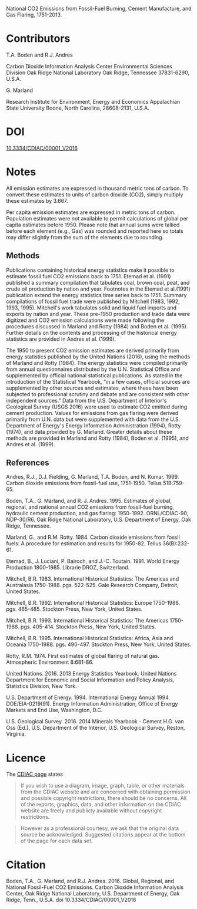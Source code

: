 National CO2 Emissions from Fossil-Fuel Burning, Cement Manufacture, and Gas
Flaring, 1751-2013.

# Contributors

T.A. Boden and R.J. Andres

Carbon Dioxide Information Analysis Center
Environmental Sciences Division
Oak Ridge National Laboratory
Oak Ridge, Tennessee 37831-6290, U.S.A.

G. Marland

Research Institute for Environment, Energy and Economics
Appalachian State University
Boone, North Carolina, 28608-2131, U.S.A.

# DOI

[10.3334/CDIAC/00001_V2016](https://dx.doi.org/10.3334/CDIAC/00001_V2016)

# Notes

All emission estimates are expressed in thousand metric tons of carbon. To
convert these estimates to units of carbon dioxide (CO2), simply multiply
these estimates by 3.667.

Per capita emission estimates are expressed in metric tons of carbon.
Population estimates were not available to permit calculations of global per
capita estimates before 1950.  Please note that annual sums were tallied before
each element (e.g., Gas) was rounded and reported here so totals may differ
slightly from the sum of the elements due to rounding.

## Methods

Publications containing historical energy statistics make it possible to
estimate fossil fuel CO2 emissions back to 1751. Etemad et al. (1991)
published a summary compilation that tabulates coal, brown coal, peat, and
crude oil production by nation and year. Footnotes in the Etemad et al.(1991)
publication extend the energy statistics time series back to 1751. Summary
compilations of fossil fuel trade were published by Mitchell (1983, 1992, 1993,
1995). Mitchell's work tabulates solid and liquid fuel imports and exports by
nation and year. These pre-1950 production and trade data were digitized and
CO2 emission calculations were made following the procedures discussed in
Marland and Rotty (1984) and Boden et al. (1995). Further details on the
contents and processing of the historical energy statistics are provided in
Andres et al. (1999).

The 1950 to present CO2 emission estimates are derived primarily from energy
statistics published by the United Nations (2016), using the methods of Marland
and Rotty (1984). The energy statistics were compiled primarily from annual
questionnaires distributed by the U.N. Statistical Office and supplemented by
official national statistical publications. As stated in the introduction of
the Statistical Yearbook, "in a few cases, official sources are supplemented by
other sources and estimates, where these have been subjected to professional
scrutiny and debate and are consistent with other independent sources." Data
from the U.S. Department of Interior's Geological Survey (USGS 2016) were used
to estimate CO2 emitted during cement production. Values for emissions from gas
flaring were derived primarily from U.N. data but were supplemented with data
from the U.S. Department of Energy's Energy Information Administration (1994),
Rotty (1974), and data provided by G. Marland. Greater details about these
methods are provided in Marland and Rotty (1984), Boden et al. (1995), and
Andres et al. (1999).

## References

Andres, R.J., D.J. Fielding, G. Marland, T.A. Boden, and N. Kumar. 1999. Carbon dioxide emissions from fossil-fuel use, 1751-1950. Tellus 51B:759-65.

Boden, T.A., G. Marland, and R. J. Andres. 1995. Estimates of global, regional, and national annual CO2 emissions from fossil-fuel burning, hydraulic cement production, and gas flaring: 1950-1992. ORNL/CDIAC-90, NDP-30/R6. Oak Ridge National Laboratory, U.S. Department of Energy, Oak Ridge, Tennessee.

Marland, G., and R.M. Rotty. 1984. Carbon dioxide emissions from fossil fuels: A procedure for estimation and results for 1950-82. Tellus 36(B):232-61.

Etemad, B., J. Luciani, P. Bairoch, and J.-C. Toutain. 1991. World Energy Production 1800-1985. Librarie DROZ, Switzerland.

Mitchell, B.R. 1983. International Historical Statistics: The Americas and Australasia 1750-1988. pgs. 522-525. Gale Research Company, Detroit, United States.

Mitchell, B.R. 1992. International Historical Statistics: Europe 1750-1988. pgs. 465-485. Stockton Press, New York, United States.

Mitchell, B.R. 1993. International Historical Statistics: The Americas 1750-1988. pgs. 405-414. Stockton Press, New York, United States.

Mitchell, B.R. 1995. International Historical Statistics: Africa, Asia and Oceania 1750-1988. pgs. 490-497. Stockton Press, New York, United States.

Rotty, R.M. 1974. First estimates of global flaring of natural gas. Atmospheric Environment 8:681-86.

United Nations. 2016. 2013 Energy Statistics Yearbook. United Nations Department for Economic and Social Information and Policy Analysis, Statistics Division, New York.

U.S. Department of Energy. 1994. International Energy Annual 1994. DOE/EIA-0219(91). Energy Information Administration, Office of Energy Markets and End Use, Washington, D.C.

U.S. Geological Survey. 2016. 2014 Minerals Yearbook - Cement H.G. van Oss (Ed.), U.S. Department of the Interior, U.S. Geological Survey, Reston, Virginia.


# Licence

The [CDIAC page](http://cdiac.ornl.gov/permission.html) states

> If you wish to use a diagram, image, graph, table, or other materials from the CDIAC website and are concerned with obtaining permission and possible copyright restrictions, there should be no concerns. All of the reports, graphics, data, and other information on the CDIAC website are freely and publicly available without copyright restrictions.

> However as a professional courtesy, we ask that the original data source be acknowledged. Suggested citations appear at the bottom of the page for each data set.

# Citation

Boden, T.A., G. Marland, and R.J. Andres. 2016. Global, Regional, and National Fossil-Fuel
CO2 Emissions. Carbon Dioxide Information Analysis Center, Oak Ridge National Laboratory,
U.S. Department of Energy, Oak Ridge, Tenn., U.S.A. doi 10.3334/CDIAC/00001_V2016
